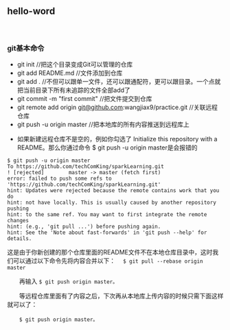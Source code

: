 ## hello-word
　　
 ### git基本命令 
 * git init //把这个目录变成Git可以管理的仓库
 * git add README.md //文件添加到仓库
 * git add . //不但可以跟单一文件，还可以跟通配符，更可以跟目录。一个点就把当前目录下所有未追踪的文件全部add了 
 * git commit -m "first commit" //把文件提交到仓库
 * git remote add origin git@github.com:wangjiax9/practice.git //关联远程仓库
 * git push -u origin master //把本地库的所有内容推送到远程库上
 
 
 
 - 如果新建远程仓库不是空的，例如你勾选了 Initialize this repository with a README。那么你通过命令 $ git push -u origin master是会报错的
 ```
 $ git push -u origin master
To https://github.com/techComKing/sparkLearning.git
 ! [rejected]        master -> master (fetch first)
error: failed to push some refs to 'https://github.com/techComKing/sparkLearning.git'
hint: Updates were rejected because the remote contains work that you do
hint: not have locally. This is usually caused by another repository pushing
hint: to the same ref. You may want to first integrate the remote changes
hint: (e.g., 'git pull ...') before pushing again.
hint: See the 'Note about fast-forwards' in 'git push --help' for details.
```
 这是由于你新创建的那个仓库里面的README文件不在本地仓库目录中，这时我们可以通过以下命令先将内容合并以下：
  　``` $ git pull --rebase origin master ```

　　再输入
   ``` $ git push origin master。 ```

　　等远程仓库里面有了内容之后，下次再从本地库上传内容的时候只需下面这样就可以了：

　　``` $ git push origin master。 ```
